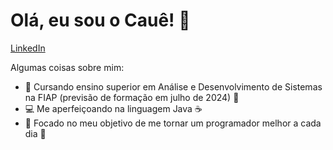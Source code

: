 # Olá, eu sou o Cauê! 👋

[LinkedIn](https://www.linkedin.com/in/cauefsantos/)

Algumas coisas sobre mim:

 - :book: Cursando ensino superior em Análise e Desenvolvimento de Sistemas na FIAP (previsão de formação em julho de 2024) :book:
 - :computer: Me aperfeiçoando na linguagem Java :coffee:
 - :dart: Focado no meu objetivo de me tornar um programador melhor a cada dia :dart:
